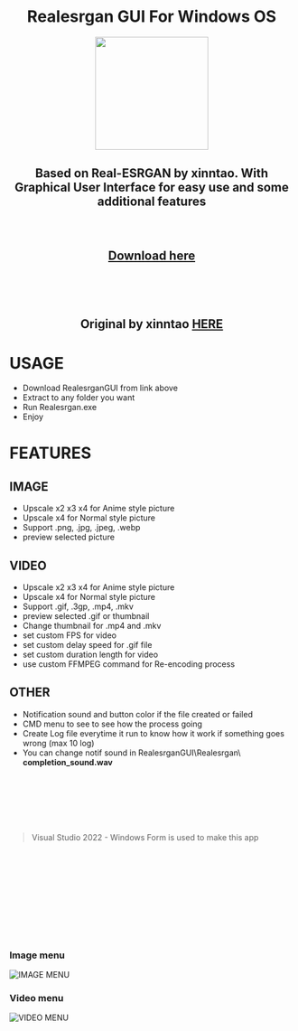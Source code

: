 <h1 align="center">
Realesrgan GUI For Windows OS
</h1>

<p align="center">
  <img width="200" height="200" src="https://github.com/user-attachments/assets/d2ce0589-138d-41d2-bdde-36b95189737f">
</p>
   
<h2 align="center">
Based on Real-ESRGAN by xinntao. With Graphical User Interface for easy use and some additional features <br><br><br>

[Download here](https://github.com/eroge69/RealesrganGUI/releases) <br></br><br></br>

Original by xinntao [HERE](https://github.com/xinntao/Real-ESRGAN?tab=readme-ov-file#portable-executable-files-ncnn)
</h1>

# USAGE
- Download RealesrganGUI from link above
- Extract to any folder you want
- Run Realesrgan.exe
- Enjoy

# FEATURES

## IMAGE

- Upscale x2 x3 x4 for Anime style picture
- Upscale x4 for Normal style picture
- Support .png, .jpg, .jpeg, .webp
- preview selected picture

## VIDEO

- Upscale x2 x3 x4 for Anime style picture
- Upscale x4 for Normal style picture
- Support  .gif, .3gp, .mp4, .mkv
- preview selected .gif or thumbnail
- Change thumbnail for .mp4 and .mkv 
- set custom FPS for video
- set custom delay speed for .gif file
- set custom duration length for video
- use custom FFMPEG command for Re-encoding process

## OTHER

- Notification sound and button color if the file created or failed
- CMD menu to see to see how the process going
- Create Log file everytime it run to know how it work if something goes wrong (max 10 log)
- You can change notif sound in RealesrganGUI\Realesrgan\ **completion_sound.wav**
<br><br><br><br><br><br><br>
> Visual Studio 2022 - Windows Form is used to make this app

 <br><br><br><br><br><br><br><br><br>
### Image menu
![IMAGE MENU](https://github.com/user-attachments/assets/10876dca-8fa3-4d89-bec2-c914ea4afa0e)

### Video menu
![VIDEO MENU](https://github.com/user-attachments/assets/7a3db06a-a83e-4cdb-9635-8a26fd468f88)
